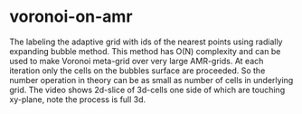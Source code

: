 # voronoi-on-amr

The labeling the adaptive grid with ids of the nearest points using radially expanding bubble method. This method has O(N) complexity and can be used to make Voronoi meta-grid over very large AMR-grids. At each iteration only the cells on the bubbles surface are proceeded. So the number operation in theory can be as small as number of cells in underlying grid. The video shows 2d-slice of 3d-cells one side of which are touching xy-plane, note the process is full 3d.
